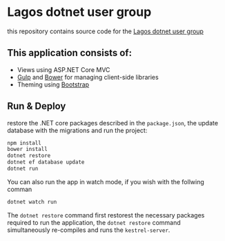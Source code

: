 # Lagos dotnet user group

this repository contains source code for the [Lagos dotnet user group](http://lagdotnetusergroup.com/)
## This application consists of:

*   Views using ASP.NET Core MVC
*   [Gulp](https://go.microsoft.com/fwlink/?LinkId=518007) and [Bower](https://go.microsoft.com/fwlink/?LinkId=518004) for managing client-side libraries
*   Theming using [Bootstrap](https://go.microsoft.com/fwlink/?LinkID=398939)

## Run & Deploy

restore the .NET core packages described in the `package.json`, the update database with the migrations and run the project:

```bash
npm install
bower install
dotnet restore
dotnet ef database update
dotnet run

```
You can also run the app in watch mode, if you wish with the follwing comman

```bash
dotnet watch run

```

The `dotnet restore` command first restorest the necessary packages required to run the application, 
the `dotnet restore` command simultaneously re-compiles and runs the `kestrel-server`.